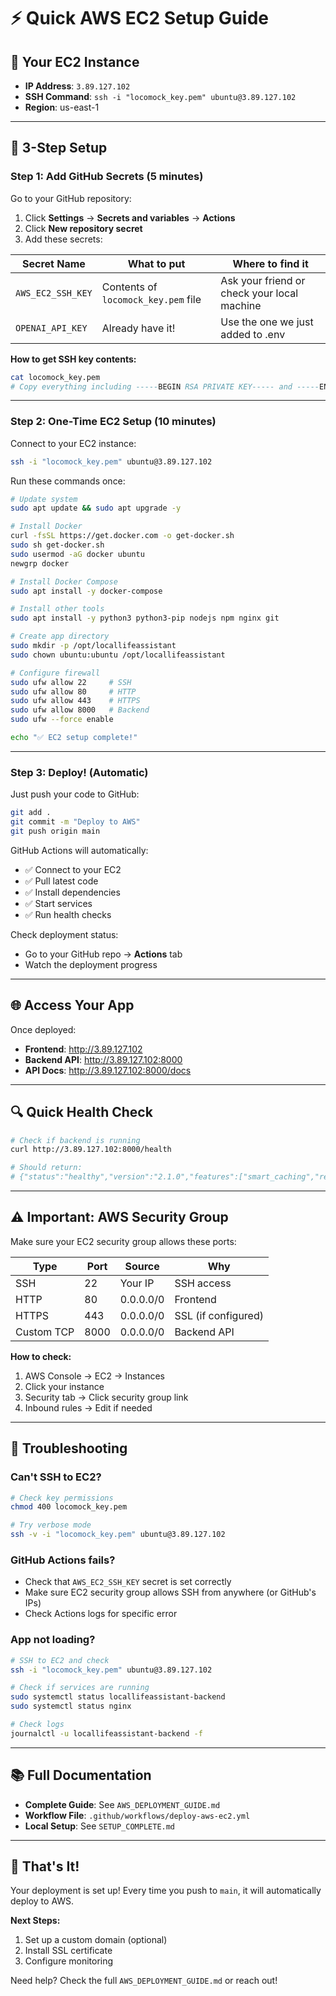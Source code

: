 # ⚡ Quick AWS EC2 Setup Guide

## 🎯 Your EC2 Instance
- **IP Address**: `3.89.127.102`
- **SSH Command**: `ssh -i "locomock_key.pem" ubuntu@3.89.127.102`
- **Region**: us-east-1

---

## 🚀 3-Step Setup

### Step 1: Add GitHub Secrets (5 minutes)

Go to your GitHub repository:
1. Click **Settings** → **Secrets and variables** → **Actions**
2. Click **New repository secret**
3. Add these secrets:

| Secret Name | What to put | Where to find it |
|------------|-------------|------------------|
| `AWS_EC2_SSH_KEY` | Contents of `locomock_key.pem` file | Ask your friend or check your local machine |
| `OPENAI_API_KEY` | Already have it! | Use the one we just added to .env |

**How to get SSH key contents:**
```bash
cat locomock_key.pem
# Copy everything including -----BEGIN RSA PRIVATE KEY----- and -----END RSA PRIVATE KEY-----
```

---

### Step 2: One-Time EC2 Setup (10 minutes)

Connect to your EC2 instance:
```bash
ssh -i "locomock_key.pem" ubuntu@3.89.127.102
```

Run these commands once:
```bash
# Update system
sudo apt update && sudo apt upgrade -y

# Install Docker
curl -fsSL https://get.docker.com -o get-docker.sh
sudo sh get-docker.sh
sudo usermod -aG docker ubuntu
newgrp docker

# Install Docker Compose
sudo apt install -y docker-compose

# Install other tools
sudo apt install -y python3 python3-pip nodejs npm nginx git

# Create app directory
sudo mkdir -p /opt/locallifeassistant
sudo chown ubuntu:ubuntu /opt/locallifeassistant

# Configure firewall
sudo ufw allow 22     # SSH
sudo ufw allow 80     # HTTP
sudo ufw allow 443    # HTTPS
sudo ufw allow 8000   # Backend
sudo ufw --force enable

echo "✅ EC2 setup complete!"
```

---

### Step 3: Deploy! (Automatic)

Just push your code to GitHub:
```bash
git add .
git commit -m "Deploy to AWS"
git push origin main
```

GitHub Actions will automatically:
- ✅ Connect to your EC2
- ✅ Pull latest code
- ✅ Install dependencies
- ✅ Start services
- ✅ Run health checks

Check deployment status:
- Go to your GitHub repo → **Actions** tab
- Watch the deployment progress

---

## 🌐 Access Your App

Once deployed:
- **Frontend**: http://3.89.127.102
- **Backend API**: http://3.89.127.102:8000
- **API Docs**: http://3.89.127.102:8000/docs

---

## 🔍 Quick Health Check

```bash
# Check if backend is running
curl http://3.89.127.102:8000/health

# Should return:
# {"status":"healthy","version":"2.1.0","features":["smart_caching","real_time_events","city_based_cache"]}
```

---

## ⚠️ Important: AWS Security Group

Make sure your EC2 security group allows these ports:

| Type | Port | Source | Why |
|------|------|--------|-----|
| SSH | 22 | Your IP | SSH access |
| HTTP | 80 | 0.0.0.0/0 | Frontend |
| HTTPS | 443 | 0.0.0.0/0 | SSL (if configured) |
| Custom TCP | 8000 | 0.0.0.0/0 | Backend API |

**How to check:**
1. AWS Console → EC2 → Instances
2. Click your instance
3. Security tab → Click security group link
4. Inbound rules → Edit if needed

---

## 🐛 Troubleshooting

### Can't SSH to EC2?
```bash
# Check key permissions
chmod 400 locomock_key.pem

# Try verbose mode
ssh -v -i "locomock_key.pem" ubuntu@3.89.127.102
```

### GitHub Actions fails?
- Check that `AWS_EC2_SSH_KEY` secret is set correctly
- Make sure EC2 security group allows SSH from anywhere (or GitHub's IPs)
- Check Actions logs for specific error

### App not loading?
```bash
# SSH to EC2 and check
ssh -i "locomock_key.pem" ubuntu@3.89.127.102

# Check if services are running
sudo systemctl status locallifeassistant-backend
sudo systemctl status nginx

# Check logs
journalctl -u locallifeassistant-backend -f
```

---

## 📚 Full Documentation

- **Complete Guide**: See `AWS_DEPLOYMENT_GUIDE.md`
- **Workflow File**: `.github/workflows/deploy-aws-ec2.yml`
- **Local Setup**: See `SETUP_COMPLETE.md`

---

## 🎉 That's It!

Your deployment is set up! Every time you push to `main`, it will automatically deploy to AWS.

**Next Steps:**
1. Set up a custom domain (optional)
2. Install SSL certificate
3. Configure monitoring

Need help? Check the full `AWS_DEPLOYMENT_GUIDE.md` or reach out!

